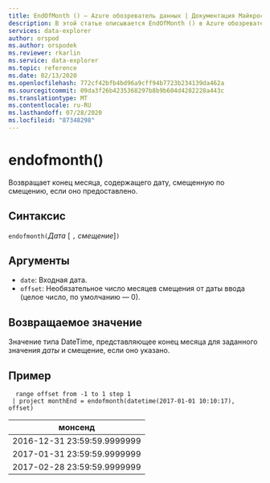 ```yaml
---
title: EndOfMonth () — Azure обозреватель данных | Документация Майкрософт
description: В этой статье описывается EndOfMonth () в Azure обозреватель данных.
services: data-explorer
author: orspod
ms.author: orspodek
ms.reviewer: rkarlin
ms.service: data-explorer
ms.topic: reference
ms.date: 02/13/2020
ms.openlocfilehash: 772cf42bfb4bd96a9cff94b7723b234139da462a
ms.sourcegitcommit: 09da3f26b4235368297b8b9b604d4282228a443c
ms.translationtype: MT
ms.contentlocale: ru-RU
ms.lasthandoff: 07/28/2020
ms.locfileid: "87348298"
---
```

# <a name="endofmonth"></a>endofmonth()

Возвращает конец месяца, содержащего дату, смещенную по смещению, если оно предоставлено.

## <a name="syntax"></a>Синтаксис

`endofmonth(`*Дата* [ `,` *смещение*]`)`

## <a name="arguments"></a>Аргументы

* `date`: Входная дата.
* `offset`: Необязательное число месяцев смещения от даты ввода (целое число, по умолчанию — 0).

## <a name="returns"></a>Возвращаемое значение

Значение типа DateTime, представляющее конец месяца для заданного значения *даты* и смещение, если оно указано.

## <a name="example"></a>Пример

```kusto
  range offset from -1 to 1 step 1
 | project monthEnd = endofmonth(datetime(2017-01-01 10:10:17), offset) 
```

|монсенд|
|---|
|2016-12-31 23:59:59.9999999|
|2017-01-31 23:59:59.9999999|
|2017-02-28 23:59:59.9999999|